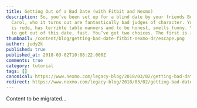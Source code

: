 ```yaml
---
title: Getting Out of a Bad Date (with Fitbit and Nexmo)
description: So, you’ve been set up for a blind date by your friends Bob and
  Carol, who it turns out are fantastically bad judges of character. Your date
  is rude, has terrible table manners and to be honest, smells funny. You need
  to get out of this date, fast. You’ve got two choices. The first is […]
thumbnail: /content/blog/getting-bad-date-fitbit-nexmo-dr/escape.png
author: judy2k
published: true
published_at: 2018-03-02T10:08:22.000Z
comments: true
category: tutorial
tags: []
canonical: https://www.nexmo.com/legacy-blog/2018/03/02/getting-bad-date-fitbit-nexmo-dr
redirect: https://www.nexmo.com/legacy-blog/2018/03/02/getting-bad-date-fitbit-nexmo-dr
---
```


Content to be migrated...
